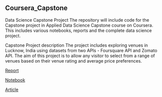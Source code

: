 ## Coursera_Capstone

Data Science Capstone Project
The repository will include code for the Capstone project in Applied Data Science Capstone course on Coursera. This includes various notebooks, reports and the complete data science project.

Capstone Project description
The project includes exploring venues in Lucknow, India using datasets from two APIs - Foursquare API and Zomato API. The aim of this project is to allow any visitor to select from a range of venues based on their venue rating and average price preferences.


[Report](https://github.com/utkarshut/Coursera_Capstone/blob/master/reports/coursera_report_till_data_cleaning_final.pdf)

[Notebook](https://github.com/utkarshut/Coursera_Capstone/blob/master/Modal/Exploring%20venues%20in%20Lucnkow%20India.ipynb)

[Article](https://probleminsight.wordpress.com/2020/01/12/exploring-venues-in-lucknow-india-using-foursquare-and-zomato-api/)
